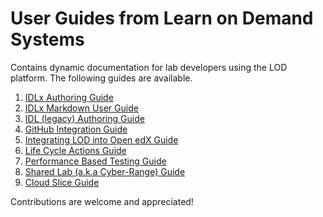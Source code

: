 # User Guides from Learn on Demand Systems
Contains dynamic documentation for lab developers using the LOD platform.  The following guides are available.

1. [IDLx Authoring Guide](idl2/idlv2-authoring-guide-and-best-practice.md)
1. [IDLx Markdown User Guide](idl2/markdown-user-guide.md)
1. [IDL (legacy) Authoring Guide](idl/idlv3.md)
1. [GitHub Integration Guide](github-integration/github-integration.md)
1. [Integrating LOD into Open edX Guide](lti/lod-lti.md)
1. [Life Cycle Actions Guide](lca/life-cycle-actions-guide.md)
1. [Performance Based Testing Guide](pbt/lodpbtguide.md)
1. [Shared Lab (a.k.a Cyber-Range) Guide](sl/sharedlabs.md)
1. [Cloud Slice Guide](cloud-slice/cloud-slice.md)

Contributions are welcome and appreciated!
